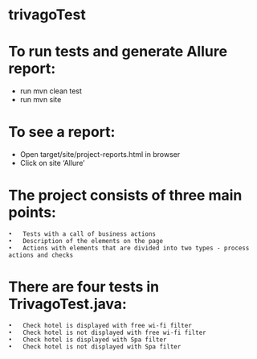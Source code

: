 # trivagoTest

# To run tests and generate Allure report:

   * run mvn clean test
   * run mvn site

# To see a report:
   * Open target/site/project-reports.html in browser
   * Click on site ‘Allure’

# The project consists of three main points:
	•	Tests with a call of business actions
	•	Description of the elements on the page
	•	Actions with elements that are divided into two types - process actions and checks 

# There are four tests in TrivagoTest.java:
	•	Check hotel is displayed with free wi-fi filter
	•	Check hotel is not displayed with free wi-fi filter
	•	Check hotel is displayed with Spa filter
	•	Check hotel is not displayed with Spa filter

